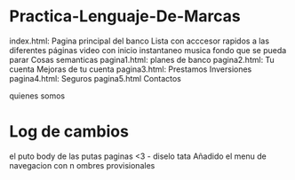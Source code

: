 # Practica-Lenguaje-De-Marcas
index.html:
  Pagina principal del banco
  Lista con acccesor rapidos a las diferentes páginas
  video con inicio instantaneo
  musica fondo que se pueda parar
  Cosas semanticas
 pagina1.html:
    planes de banco
 pagina2.html:
    Tu cuenta
    Mejoras de tu cuenta
 pagina3.html:
    Prestamos
    Inversiones
 pagina4.html:
    Seguros
 pagina5.html
  Contactos
 
  quienes somos

  # Log de cambios

  el puto body de las putas paginas <3 - diselo tata
  Añadido el menu de navegacion con n ombres provisionales
